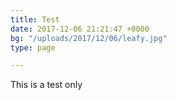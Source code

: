 ```yaml
---
title: Test
date: 2017-12-06 21:21:47 +0000
bg: "/uploads/2017/12/06/leafy.jpg"
type: page

---
```

This is a test only
